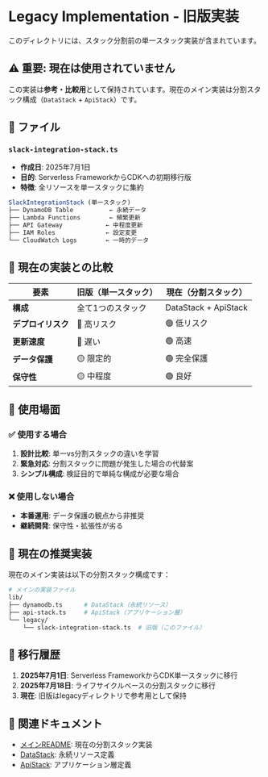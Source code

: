 # Legacy Implementation - 旧版実装

このディレクトリには、スタック分割前の単一スタック実装が含まれています。

## ⚠️ 重要: 現在は使用されていません

この実装は**参考・比較用**として保持されています。現在のメイン実装は分割スタック構成（`DataStack` + `ApiStack`）です。

## 📁 ファイル

### `slack-integration-stack.ts`
- **作成日**: 2025年7月1日
- **目的**: Serverless FrameworkからCDKへの初期移行版
- **特徴**: 全リソースを単一スタックに集約

```typescript
SlackIntegrationStack (単一スタック)
├── DynamoDB Table          ← 永続データ
├── Lambda Functions        ← 頻繁更新
├── API Gateway            ← 中程度更新
├── IAM Roles              ← 設定変更
└── CloudWatch Logs        ← 一時的データ
```

## 🔄 現在の実装との比較

| 要素 | 旧版（単一スタック） | 現在（分割スタック） |
|------|-------------------|-------------------|
| **構成** | 全て1つのスタック | DataStack + ApiStack |
| **デプロイリスク** | 🔴 高リスク | 🟢 低リスク |
| **更新速度** | 🔴 遅い | 🟢 高速 |
| **データ保護** | 🟡 限定的 | 🟢 完全保護 |
| **保守性** | 🟡 中程度 | 🟢 良好 |

## 🎯 使用場面

### ✅ 使用する場合
1. **設計比較**: 単一vs分割スタックの違いを学習
2. **緊急対応**: 分割スタックに問題が発生した場合の代替案
3. **シンプル構成**: 検証目的で単純な構成が必要な場合

### ❌ 使用しない場合
- **本番運用**: データ保護の観点から非推奨
- **継続開発**: 保守性・拡張性が劣る

## 🚀 現在の推奨実装

現在のメイン実装は以下の分割スタック構成です：

```bash
# メインの実装ファイル
lib/
├── dynamodb.ts      # DataStack（永続リソース）
├── api-stack.ts     # ApiStack（アプリケーション層）
└── legacy/
    └── slack-integration-stack.ts  # 旧版（このファイル）
```

## 📝 移行履歴

1. **2025年7月1日**: Serverless FrameworkからCDK単一スタックに移行
2. **2025年7月18日**: ライフサイクルベースの分割スタックに移行
3. **現在**: 旧版はlegacyディレクトリで参考用として保持

## 🔗 関連ドキュメント

- [メインREADME](../README.md): 現在の分割スタック実装
- [DataStack](../lib/dynamodb.ts): 永続リソース定義
- [ApiStack](../lib/api-stack.ts): アプリケーション層定義
